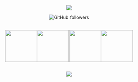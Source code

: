 <p align="center">
    <img src="https://discord.c99.nl/widget/theme-4/386534953879470080.png" />
</p>

<p align="center">
    <img src="https://img.shields.io/github/followers/xBunyHop?label=Follow&style=social" alt="GitHub followers" /><br>
    <br>
<p align="center">
  <img src="https://media3.giphy.com/media/ln7z2eWriiQAllfVcn/200w.webp" width="100"><img src="https://i.giphy.com/media/LMt9638dO8dftAjtco/200.webp" width="100"><img src="https://i.giphy.com/media/KzJkzjggfGN5Py6nkT/200.webp" width="100"><img src="https://i.giphy.com/media/IdyAQJVN2kVPNUrojM/200.webp" width="100"><br><br>
</p>

   
</p>
<p align="center"><img src="https://i.giphy.com/RThN0hOS2GO4M.gif" /></p>

